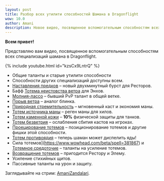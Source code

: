 ```yaml
---    
layout: post
title: Разбор всех утилити способностей Шамана в Dragonflight
wow: 10.0
author: Amani
description: Новое видео, посвященное вспомогательным способностям всех специализаций шамана в Dragonflight.
---
```


**Всем привет!**

Представляю вам видео, посвященное вспомогательным способностям всех специализаций шамана в Dragonflight.

<p></p>

{% include youtube.html id="kzsCx9LntrQ" %}

<p></p>

* Общие таланты и старые утилити способности
* Способности других специализаций доступны всем.
* [Наставления предков](https://www.wowhead.com/beta/spell=108281/) – новый двухминутный бурст для Ресторов.
* Бафф [Тотема неистовства ветра](https://www.wowhead.com/beta/spell=8512) для Энхов.
* [Молния-лассо](https://www.wowhead.com/beta/spell=305483) – бывший PvP талант в общей ветке.
* [Порыв ветра](https://www.wowhead.com/beta/spell=192063) – аналог блинка.
* [Природная стремительность](https://www.wowhead.com/beta/spell=378081/) – мгновенный каст и экономия маны.
* [Тотем источника маны](https://www.wowhead.com/beta/spell=381930) – реген маны для хилов.
* [Тотем каменной кожи](https://www.wowhead.com/beta/spell=383017) – **10%** физической защиты для танков.
* [Тотем безветрия](https://www.wowhead.com/beta/spell=383019) – ослабления сбития кастов на игроках.
* [Проецирование тотемов](https://www.wowhead.com/beta/spell=108287) – позиционирование тотемов и другие фишки этой способности.
* [Тотем противоядия](https://www.wowhead.com/beta/spell=383013) – теперь шаман может диспелить яды!
* Сила тотемов](https://www.wowhead.com/beta/spell=381867) и [Тотемное средоточие](https://www.wowhead.com/beta/spell=382201) – таланты на усиление тотемов.
* [Возвращение тотемов](https://www.wowhead.com/beta/spell=108285) – пригодится Рестору и Элему.
* Усиление стихийных щитов.
* Пассивные таланты на урон и защиту.

Заглядывайте на стрим: [AmaniZandalari](https://www.twitch.tv/amanizandalari).


